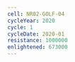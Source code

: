 ```yaml
---
cell: NR02-GOLF-04
cycleYear: 2020
cycle: 1
cycleDate: 2020-01
resistance: 1000000
enlightened: 673000
---
```

